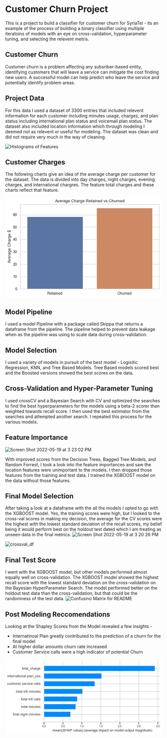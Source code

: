 # Customer Churn Project

This is a project to build a classifier for customer churn for SyriaTel - its an example of the process of building a binary classifier using multiple iteratoins of models with an eye on cross-validation, hyperparameter tuning, and selecting the relevent metris. 

## Customer Churn

Customer churn is a problem affecting any subsriber-based entity, identifying customers that will leave a service can mitigate the cost finding new users. A successful model can help predict who leave the service and potentially identify problem areas. 

## Project Data

For this data I used a dataset of 3300 entries that included relevent information for each customer including minutes usage, charges, and plan status including international plan status and voicemail plan status. The dataset also included location information which through modeling I deemed not as relevent or useful for modeling. The dataset was clean and did not require very much in the way of cleaning.

![Histograms of Features
](https://github.com/seanisthegood/Customer_Churn_Project/blob/main/Images/HISTOGRAMS.png)

## Customer Charges

The following charts give an idea of the average charge per customer for the dataset. The data is divided into day charges, night charges, evening charges, and international chargres. The feature total charges and these charts reflect that feature. 

![Customer Charges](https://github.com/seanisthegood/Customer_Churn_Project/blob/main/Images/Churned%20vs%20Retained%20Price.png)

## Model Pipeline

I used a model Pipeline with a package called Skippa that returns a dataframe from the pipeline. The pipeline helped to prevent data leakage when as the pipeline was using to scale data during cross-validation. 

## Model Selection

I used a variety of models in pursuit of the best model - Logisitic Regression, KNN, and Tree Based Models. Tree Based models scored best and the Boosted versions showed the best scores on the data. 


## Cross-Validation and Hyper-Parameter Tuning

I used crossCV and a Bayesian Search with CV and optimized the searches to find the best hyperparameters for the models using a beta-2 scorer than weighted towards recall score. I then used the best estimator from the searches and attempted another search. I repeated this process for the various models.

## Feature Importance
![Screen Shot 2022-05-19 at 3 23 02 PM](https://user-images.githubusercontent.com/80093912/169386296-714c209f-01e8-4584-b3f3-b4c840c9f72b.png)

With improved scores from the Decision Trees, Bagged Tree Models, and Random Forrest, I took a look into the feature importances and saw the location features were unimportant to the models. I then dropped those features from the training and test data. I trained the XGBOOST model on the data without those features.

## Final Model Selection

After taking a look at a dataframe with the all the models I opted to go with the XGBOOST model. Yes, the training scores were high, but I looked to the cross-val scores in making my decision, the average for the CV scores were the highest with the lowest standard deviation of the recall scores, my belief being it would perform best on the holdout test dated which I am treating as unseen data in the final metrics.
![Screen Shot 2022-05-19 at 3 20 26 PM](https://user-images.githubusercontent.com/80093912/169385957-b236b477-dfec-4d66-aa8c-254a12623756.png)

![crossval_df](https://user-images.githubusercontent.com/80093912/169385055-ed6c0243-0ad8-4220-8afc-57cc67d264f3.png)

## Final Test Score

I went with the XGBOOST model, but other models performed almost equally well on cross-validation. The XGBOOST model showed the highest recall score with the lowest standard deviation on the cross-validation on the Bayesian HyperParameter Search. The model performed better on the holdout test data than the cross-validation, but that could be the randomness of the test data.
![Confusino Matrix for README](https://user-images.githubusercontent.com/80093912/169385336-44bb2be8-413a-4e84-a7f1-449b0522e14f.png)

## Post Modeling Reccomendations

Looking at the Shapley Scores from the Model revealed a few insights -
* Internatinoal Plan greatly contributed to the prediction of a churn for the final model
* At higher dollar amounts churn rate increased
* Customer Service calls were a high indicator of potential Churn

![Shapley Feature Importance](https://github.com/seanisthegood/Customer_Churn_Project/blob/main/Images/Feature%20Importances%20-%20Shap.png)
